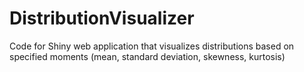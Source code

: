 # DistributionVisualizer
Code for Shiny web application that visualizes distributions based on specified moments (mean, standard deviation, skewness, kurtosis)
